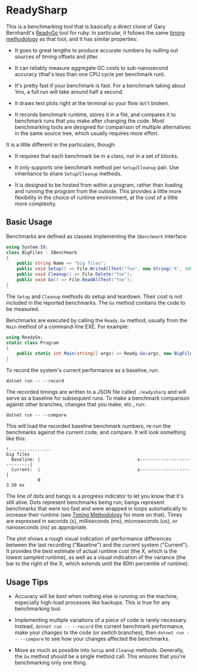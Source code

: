 # ReadySharp

This is a benchmarking tool that is basically a direct clone of Gary Bernhardt's [ReadyGo](https://github.com/garybernhardt/readygo) tool for ruby. 
In particular, it follows the same [timing methodology](https://github.com/garybernhardt/readygo#timing-methodology) as that tool, and it has similar properties:

* It goes to great lengths to produce accurate numbers by nulling out sources of timing offsets and jitter.

* It can reliably measure aggregate GC costs to sub-nanosecond accuracy (that's less than one CPU cycle per benchmark run).

* It's pretty fast if your benchmark is fast.
For a benchmark taking about 1ms, a full run will take around half a second.

* It draws text plots right at the terminal so your flow isn't broken.

* It records benchmark runtime, stores it in a file, and compares it to benchmark runs that you make after changing the code.
Most benchmarking tools are designed for comparison of multiple alternatives in the same source tree, which usually requires more effort.

It is a little different in the particulars, though:

* It requires that each benchmark be in a class, not in a set of blocks.

* It only supports one benchmark method per `Setup`/`Cleanup` pair.
Use inheritance to share `Setup`/`Cleanup` methods.

* It is designed to be hosted from within a program, rather than loading and running the program from the outside.
This provides a little more flexibility in the choice of runtime environment, at the cost of a little more complexity.

## Basic Usage

Benchmarks are defined as classes implementing the `IBenchmark` interface:

```C#
using System.IO;
class BigFiles : IBenchmark 
{
    public string Name => "big files";
    public void Setup() => File.WriteAllText("foo", new String('X', 1000000));
    public void Cleanup() => File.Delete("foo");
    public void Go() => File.ReadAllText("foo");
}
```

The `Setup` and `Cleanup` methods do setup and teardown.
Their cost is not included in the reported benchmarks.
The `Go` method contians the code to be measured.

Benchmarks are executed by calling the `Ready.Go` method, usually from the 
`Main` method of a command-line EXE. For example:

```C#
using ReadyGo;
static class Program
{
    public static int Main(string[] args) => Ready.Go(args, new BigFiles());
}
```

To record the system's current performance as a baseline, run:

```
dotnet run -- --record
```

The recorded timings are written to a JSON file called `.readysharp` and will serve as a baseline for subsequent runs.
To make a benchmark comparison against other branches, changes that you make, etc., run:

```
dotnet run -- --compare
```

This will load the recorded baseline benchmark numbers, re-run the benchmarks against the current code, and compare.
It will look something like this:

```
!................
big files
  Baseline: |                                     x----------------------------|
  Current:  |                                     x-------------------         |
            0                                                            3.50 ms
```

The line of dots and bangs is a progress indicator to let you know that it's still alive.
Dots represent benchmarks being run; bangs represent benchmarks that were too fast and were wrapped in loops automatically to increase their runtime (see [Timing Methodology](#timing-methodology) for more on that).
Times are expressed in seconds (s), milliseconds (ms), microseconds (us), or nanoseconds (ns) as appropriate.

The plot shows a rough visual indication of performance differences between the last recording ("Baseline") and the current system ("Current").
It provides the best estimate of actual runtime cost (the X, which is the lowest sampled runtime), as well as a visual indication of the variance (the bar to the right of the X, which extends until the 80th percentile of runtime).

## Usage Tips

* Accuracy will be best when nothing else is running on the machine, especially high-load processes like backups.
This is true for any benchmarking tool.

* Implementing multiple variations of a piece of code is rarely necessary.
Instead, `dotnet run -- --record` the current benchmark performance, make your changes to the code (or switch branches), then `dotnet run -- --compare` to see how your changes affected the benchmarks.

* Move as much as possible into `Setup` and `Cleanup` methods.
Generally, the `Go` method should be a single method call.
This ensures that you're benchmarking only one thing.